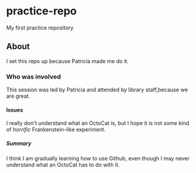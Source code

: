 # practice-repo
My first practice repository

## About
I set this repo up because Patricia made me do it.

### Who was involved
This session was led by Patricia and attended by library staff,because we are great.

#### Issues
I really don't understand what an OctoCat is, but I hope it is not some kind of *horrific* Frankenstein-like experiment.

##### Summary
I think I am gradually learning how to use Github, even though I may never understand what an OctoCat has to do with it.
